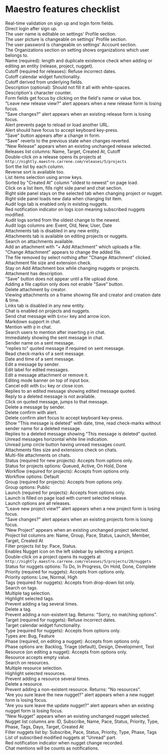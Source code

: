 # Maestro features checklist

Real-time validation on sign up and login form fields.  
Direct login after sign up.  
The user name is editable on settings' Profile section.  
The user picture is changeable on settings' Profile section.  
The user password is changeable on settings' Account section.  
The Organizations section on setting shows organizations which user belongs to.  
Name (required): length and duplicate existence check when adding or editing
an entity (release, project, nugget).  
Cutoff (required for releases): Refuse incorrect dates.  
Cutoff calendar widget functionality.  
Cutoff derived from underlying fields.  
Description (optional): Should not fill it all with white-spaces.  
Description's character counter.  
Form fields get focus by clicking on the field's name or value box.  
"Leave new release view?" alert appears when a new release form is losing 
focus.  
"Save changes?" alert appears when an existing release form is losing focus.  
Alert prevents page to reload or load another URL.  
Alert should have focus to accept keyboard key-press.  
"Save" button appears after a change in form.  
"Save" reverts to the previous state when changes reverted.  
"New Release" appears when an existing unchanged release selected.  
Releases list columns: Name, Target, Created At, Cutoff  
Double-click on a release opens its projects at 
`http://nightly.maestro.carrene.com/releases/5/projects`  
Sort the list by each column.  
Reverse sort is available too.  
List items selection using arrow keys.  
Sorted by "Created At" column "oldest to newest" on page load.  
Click on a list item, fills right side panel and chat section.  
Right side panel stays on the selected tab when changing project or nugget.
Right side panel loads new data when changing list item.  
Audit logs tab is enabled only in existing nuggets.  
Red notification indicator on logs icon meaning subscribed nuggets modified.  
Audit logs sorted from the oldest change to the newest.  
Audit logs columns are: Event, Old, New, User, Date  
Attachments tab is disabled in any new entity.  
Attachments tab is available on editing projects or nuggets.  
Search on attachments available.  
Add an attachment with "+ Add Attachment" which uploads a file.  
"Change Attachment" appears to change the added file.  
The file removed by select nothing after "Change Attachment" clicked.  
Attachment file size and extension check.  
Stay on Add Attachment box while changing nuggets or projects.  
Attachment has description.  
"Save" button does not appear until a file upload done.  
Adding a file caption only does not enable "Save" button.  
Delete attachment by creator.  
Viewing attachments on a frame showing file and creator and creation date &
time.  
Links tab is disabled in any new entity.  
Chat is enabled on projects and nuggets.  
Send chat message with `Enter` key and arrow icon.  
Markdown support in chat.  
Mention with `@` in chat.  
Search users to mention after inserting `@` in chat.  
Immediately showing the sent message in chat.  
Sender name on a sent message.  
"replies  to" quoted message if required on sent message.  
Read check-marks of a sent message.  
Date and time of a sent message.  
Edit a message by sender.  
Edit label for edited messages.  
Edit a message attachment or remove it.  
Editing mode banner on top of input box.  
Cancel edit with `Esc` key or close icon.  
Replies to an edited message showing edited message quoted.  
Reply to a deleted message is not available.  
Click on quoted message, jumps to that message.  
Delete a message by sender.  
Delete confirm with alert.  
Delete confirm alert focus to accept keyboard key-press.  
Show "This message is deleted" with date, time, read check-marks without sender 
name for a deleted message.  
Replies to a deleted message showing "This message is deleted" quoted.  
Unread messages horizontal white line indication.  
Unread jump circle button having unread messages count.  
Attachments files size and extensions check on chats.  
Multi-file attachments on chats.  
Status (required for new projects): Accepts from options only.  
Status for projects options: Queued, Active, On Hold, Done  
Workflow (required for projects): Accepts from options only.  
Workflow options: Default  
Group (required for projects): Accepts from options only.  
Group options: Public  
Launch (required for projects): Accepts from options only.  
Launch is filled on page load with current selected release.  
Launch options are all releases.  
"Leave new project view?" alert appears when a new project form is losing 
focus.  
"Save changes?" alert appears when an existing projects form is losing focus.  
"New Project" appears when an existing unchanged project selected.  
Project list columns are: Name, Group, Pace, Status, Launch, Member, Target, 
  Created At  
Filter projects list by: Pace, Status.  
Enables Nugget icon on the left sidebar by selecting a project.  
Double-click on a project opens its nuggets at 
`http://nightly.maestro.carrene.com/releases/5/projects/20/nuggets`  
Status for nuggets options: To Do, In Progress, On Hold, Done, Complete  
Priority (required for nuggets): Accepts from options only.  
Priority options: Low, Normal, High  
Tags (required for nuggets): Accepts from drop-down list only.  
Search on tags.  
Multiple tag selection.  
Highlight selected tags.  
Prevent adding a tag several times.  
Delete a tag.  
Prevent adding a non-existent tag. Returns: "Sorry, no matching options".  
Target (required for nuggets): Refuse incorrect dates.  
Target calendar widget functionality.  
Type (required for nuggets): Accepts from options only.  
Types are: Bug, Feature  
Phase (required, on editing a nugget): Accepts from options only.  
Phase options are: Backlog, Triage (default), Design, Development, Test  
Resource (on editing a nugget): Accepts from options only.  
Resource accepts empty value.  
Search on resources.  
Multiple resource selection.  
Highlight selected resources.  
Prevent adding a resource several times.  
Delete a resource.  
Prevent adding a non-existent resource. Returns: "No resources".  
"Are you sure leave the new nugget?" alert appears when a new nugget form is 
losing focus.  
"Are you sure leave the update nugget?" alert appears when an existing nugget 
form is losing focus.  
"New Nugget" appears when an existing unchanged nugget selected.  
Nugget list columns are: ID, Subscribe, Name, Pace, Status, Priority, Type, 
Phase, Tags, Days, Target, Created At  
Filter nuggets list by: Subscribe, Pace, Status, Priority, Type, Phase, Tags  
List of subscribed modified nuggets at "Unread" part.  
Red notification indicator when nugget change recorded.  
Chat mentions will be counts as notifications.  

